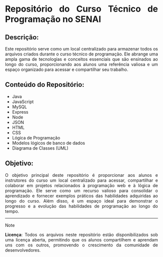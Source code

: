 <div align="justify">
  
# Repositório do Curso Técnico de Programação no **SENAI**

## Descrição:

Este repositório serve como um local centralizado para armazenar todos os arquivos criados durante o curso técnico de programação. Ele abrange uma ampla gama de tecnologias e conceitos essenciais que são ensinados ao longo do curso, proporcionando aos alunos uma referência valiosa e um espaço organizado para acessar e compartilhar seu trabalho.

## Conteúdo do Repositório:

- Java
- JavaScript
- MySQL
- Express
- Node
- JSON
- HTML
- CSS
- Lógica de Programação
- Modelos lógicos de banco de dados
- Diagrama de Classes (UML)

## **Objetivo**:

O objetivo principal deste repositório é proporcionar aos alunos e instrutores do curso um local centralizado para acessar, compartilhar e colaborar em projetos relacionados à programação web e à lógica de programação. Ele serve como um recurso valioso para consolidar o aprendizado e fornecer exemplos práticos das habilidades adquiridas ao longo do curso. Além disso, é um espaço ideal para demonstrar o progresso e a evolução das habilidades de programação ao longo do tempo.

---

> [!NOTE]  
> **Licença**: Todos os arquivos neste repositório estão disponibilizados sob uma licença aberta, permitindo que os alunos compartilhem e aprendam uns com os outros, promovendo o crescimento da comunidade de desenvolvedores.

</div>
